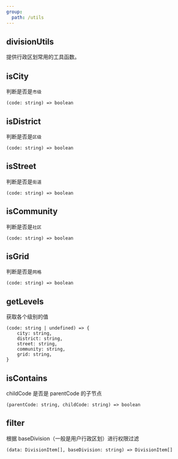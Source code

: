 ```yaml
---
group:
  path: /utils
---
```


## divisionUtils

提供行政区划常用的工具函数。

## isCity

判断是否是`市级`

```
(code: string) => boolean
```

## isDistrict

判断是否是`区级`

```
(code: string) => boolean
```

## isStreet

判断是否是`街道`

```
(code: string) => boolean
```

## isCommunity

判断是否是`社区`

```
(code: string) => boolean
```

## isGrid

判断是否是`网格`

```
(code: string) => boolean
```

## getLevels

获取各个级别的值

```
(code: string | undefined) => {
    city: string,
    district: string,
    street: string,
    community: string,
    grid: string,
}
```

## isContains

childCode 是否是 parentCode 的子节点

```
(parentCode: string, childCode: string) => boolean
```

## filter

根据 baseDivision（一般是用户行政区划）进行权限过滤

```
(data: DivisionItem[], baseDivision: string) => DivisionItem[]
```
